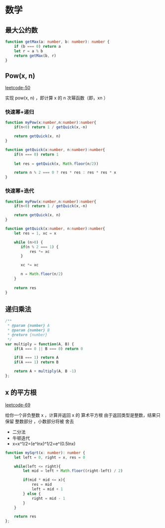# 数学

## 最大公约数
```ts
function getMax(a: number, b: number): number {
    if (b === 0) return a
    let r = a % b
    return getMax(b, r)
}
```

## Pow(x, n)
[leetcode-50](https://leetcode.cn/problems/powx-n/)

实现 pow(x, n) ，即计算 x 的 n 次幂函数（即，xn ）

### 快速幂+递归
```ts
function myPow(x:number,n:number):number{
    if(n<0) return 1 / getQuick(x,-n)

    return getQuick(x, n)
}

function getQuick(x:number, n:number):number{
    if(n === 0) return 1
    
    let res = getQuick(x, Math.floor(n/2))

    return n % 2 === 0 ? res * res : res * res * x 
}
```

### 快速幂+迭代
```ts
function myPow(x:number,n:number):number{
    if(n<0) return 1 / getQuick(x,-n)

    return getQuick(x, n)
}

function getQuick(x:number, n:number):number{
    let res = 1, xc = x

    while (n>0) {
       if(n % 2 === 1) {
           res *= xc
       } 

       xc *= xc

       n = Math.floor(n/2)
    }
    
    return res
}
```

## 递归乘法
```ts
/**
 * @param {number} A
 * @param {number} B
 * @return {number}
 */
var multiply = function(A, B) {
    if(A === 0 || B === 0) return 0

    if(B === 1) return A
    if(A === 1) return B

    return A + multiply(A, B -1)
};
```

## x 的平方根 
[leetcode-69](https://leetcode.cn/problems/sqrtx/)

给你一个非负整数 x ，计算并返回 x 的 算术平方根
由于返回类型是整数，结果只保留 整数部分 ，小数部分将被 舍去

- 二分法
- 牛顿迭代
- x=x^1/2=(e^lnx)^1/2=e^(0.5lnx)
```ts
function mySqrt(x: number): number {
    let left = 0, right = x, res = 0

    while(left <= right){
        let mid = left + Math.floor((right-left) / 2)

        if(mid * mid <= x){
            res = mid
            left = mid + 1
        } else {
            right = mid - 1
        }
    }

    return res
};
```